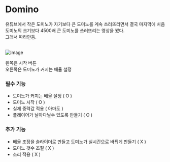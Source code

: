 # Domino
유튜브에서 작은 도미노가 자기보다 큰 도미노를 계속 쓰러뜨리면서 결국
마지막에 처음 도미노의 크기보다 4500배 큰 도미노를 쓰러뜨리는 영상을 봤다.</br>
그래서 따라만듬.</br></br>


![image](https://user-images.githubusercontent.com/102135654/232231171-4e087f94-d888-4f04-820d-98228338ddb6.png)

왼쪽은 시작 버튼</br>
오른쪽은 도미노가 커지는 배율 설정

### 필수 기능

* 도미노가 커지는 배율 설정 ( O )
* 도미노 시작 ( O )
* 실제 중력값 적용 ( 아마도  )
* 플레이어가 날아다닐수 있도록 만들기 ( O )

### 추가 기능

* 배율 조정을 슬라이더로 만들고 도미노가 실시간으로 바뀌게 만들기 ( X )
* 도미노 갯수 조절 ( X )
* 소리 적용 ( X )
